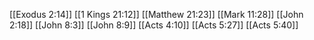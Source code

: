 [[Exodus 2:14]]
[[1 Kings 21:12]]
[[Matthew 21:23]]
[[Mark 11:28]]
[[John 2:18]]
[[John 8:3]]
[[John 8:9]]
[[Acts 4:10]]
[[Acts 5:27]]
[[Acts 5:40]]
